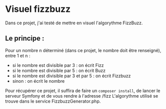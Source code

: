 # Visuel fizzbuzz

Dans ce projet, j'ai testé de mettre en visuel l'algorythme FizzBuzz.

## Le principe : 

Pour un nombre n déterminé (dans ce projet, le nombre doit être renseigné), entre 1 et n :

   - si le nombre est divisible par 3 : on écrit Fizz
   - si le nombre est divisible par 5 : on écrit Buzz
   - si le nombre est divisible par 3 et par 5 : on écrit Fizzbuzz
   - sinon : on écrit le nombre

Pour récupérer ce projet, il suffira de faire un `composer install`, de lancer le serveur Symfony et de vous rendre à l'adresse /fizz
L'algorythme utilisé se trouve dans le service FizzbuzzGenerator.php.

